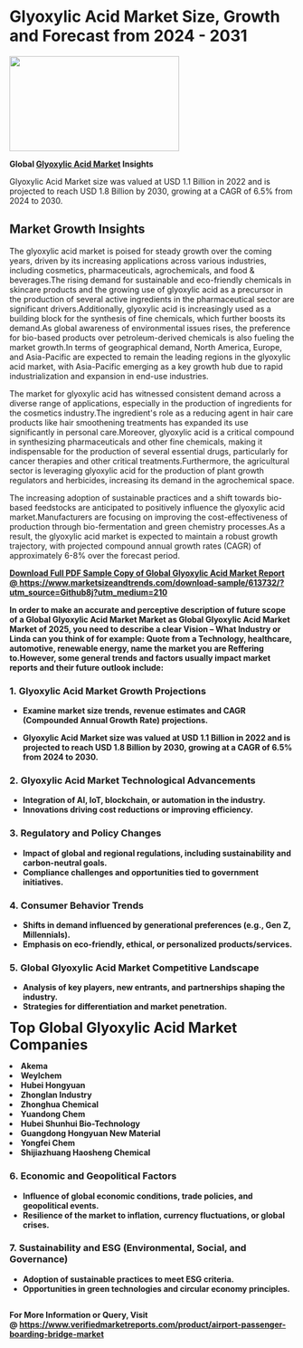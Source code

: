 <H1>Glyoxylic Acid Market Size, Growth and Forecast from 2024 - 2031</H1><img class="aligncenter size-medium wp-image-584254" src="https://thirdeyenews.in/wp-content/uploads/2024/09/Global-Market-Research-300x168.jpeg" alt="" width="300" height="168" /><p><strong>Global&nbsp;<a href="https://www.marketsizeandtrends.com/download-sample/613732/?utm_source=Github8j?utm_medium=210">Glyoxylic Acid Market</a> Insights</strong></p><p>Glyoxylic Acid Market size was valued at USD 1.1 Billion in 2022 and is projected to reach USD 1.8 Billion by 2030, growing at a CAGR of 6.5% from 2024 to 2030.</p><p><h2>Market Growth Insights</h2> <p>The glyoxylic acid market is poised for steady growth over the coming years, driven by its increasing applications across various industries, including cosmetics, pharmaceuticals, agrochemicals, and food & beverages.The rising demand for sustainable and eco-friendly chemicals in skincare products and the growing use of glyoxylic acid as a precursor in the production of several active ingredients in the pharmaceutical sector are significant drivers.Additionally, glyoxylic acid is increasingly used as a building block for the synthesis of fine chemicals, which further boosts its demand.As global awareness of environmental issues rises, the preference for bio-based products over petroleum-derived chemicals is also fueling the market growth.In terms of geographical demand, North America, Europe, and Asia-Pacific are expected to remain the leading regions in the glyoxylic acid market, with Asia-Pacific emerging as a key growth hub due to rapid industrialization and expansion in end-use industries.</p> <p><strong><a href="#"></a></strong></p> <p>The market for glyoxylic acid has witnessed consistent demand across a diverse range of applications, especially in the production of ingredients for the cosmetics industry.The ingredient's role as a reducing agent in hair care products like hair smoothening treatments has expanded its use significantly in personal care.Moreover, glyoxylic acid is a critical compound in synthesizing pharmaceuticals and other fine chemicals, making it indispensable for the production of several essential drugs, particularly for cancer therapies and other critical treatments.Furthermore, the agricultural sector is leveraging glyoxylic acid for the production of plant growth regulators and herbicides, increasing its demand in the agrochemical space.</p> <p>The increasing adoption of sustainable practices and a shift towards bio-based feedstocks are anticipated to positively influence the glyoxylic acid market.Manufacturers are focusing on improving the cost-effectiveness of production through bio-fermentation and green chemistry processes.As a result, the glyoxylic acid market is expected to maintain a robust growth trajectory, with projected compound annual growth rates (CAGR) of approximately 6-8% over the forecast period.</p> <p><strong><a href="#"></p><p><span class=""><strong>Download Full PDF Sample Copy of Global Glyoxylic Acid Market Report</strong> @ <a href="https://www.marketsizeandtrends.com/download-sample/613732/?utm_source=Github8j?utm_medium=210" target="_blank">https://www.marketsizeandtrends.com/download-sample/613732/?utm_source=Github8j?utm_medium=210</a></span></p><p>In order to make an accurate and perceptive description of future scope of a Global&nbsp;Glyoxylic Acid Market Market as Global&nbsp;Glyoxylic Acid Market Market of 2025, you need to describe a clear Vision &ndash; What Industry or Linda can you think of for example: Quote from a Technology, healthcare, automotive, renewable energy, name the market you are Reffering to.However, some general trends and factors usually impact market reports and their future outlook include:</p><h3>1.&nbsp;<strong>Glyoxylic Acid Market Growth Projections</strong></h3><ul><li>Examine market size trends, revenue estimates and CAGR (Compounded Annual Growth Rate) projections.</li><li><p>Glyoxylic Acid Market size was valued at USD 1.1 Billion in 2022 and is projected to reach USD 1.8 Billion by 2030, growing at a CAGR of 6.5% from 2024 to 2030.</p></li></ul><h3>2.&nbsp;<strong>Glyoxylic Acid Market Technological Advancements</strong></h3><ul><li>Integration of AI, IoT, blockchain, or automation in the industry.</li><li>Innovations driving cost reductions or improving efficiency.</li></ul><h3>3.&nbsp;<strong>Regulatory and Policy Changes</strong></h3><ul><li>Impact of global and regional regulations, including sustainability and carbon-neutral goals.</li><li>Compliance challenges and opportunities tied to government initiatives.</li></ul><h3>4.&nbsp;<strong>Consumer Behavior Trends</strong></h3><ul><li>Shifts in demand influenced by generational preferences (e.g., Gen Z, Millennials).</li><li>Emphasis on eco-friendly, ethical, or personalized products/services.</li></ul><h3>5.&nbsp;<strong>Global Glyoxylic Acid Market Competitive Landscape</strong></h3><ul><li>Analysis of key players, new entrants, and partnerships shaping the industry.</li><li>Strategies for differentiation and market penetration.</li></ul><p data-pm-slice="1 1 []"><span style="color: inherit; font-family: inherit; font-size: 25px;">Top Global Glyoxylic Acid Market Companies</span></p><div class="" data-test-id=""><p><li> Akema</li><li> Weylchem</li><li> Hubei Hongyuan</li><li> Zhonglan Industry</li><li> Zhonghua Chemical</li><li> Yuandong Chem</li><li> Hubei Shunhui Bio-Technology</li><li> Guangdong Hongyuan New Material</li><li> Yongfei Chem</li><li> Shijiazhuang Haosheng Chemical</li></p></div><h3>6.&nbsp;<strong>Economic and Geopolitical Factors</strong></h3><ul><li>Influence of global economic conditions, trade policies, and geopolitical events.</li><li>Resilience of the market to inflation, currency fluctuations, or global crises.</li></ul><h3>7.&nbsp;<strong>Sustainability and ESG (Environmental, Social, and Governance)</strong></h3><ul><li>Adoption of sustainable practices to meet ESG criteria.</li><li>Opportunities in green technologies and circular economy principles.</li></ul><h2><strong style="font-size: 14px;">For More Information or Query, Visit @&nbsp;</strong><a style="background-color: #ffffff; font-size: 14px;" href="https://www.marketsizeandtrends.com/report/glyoxylic-acid-market/" target="_blank">https://www.verifiedmarketreports.com/product/airport-passenger-boarding-bridge-market</a></h2>